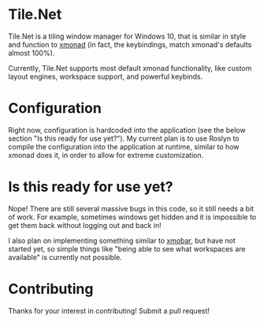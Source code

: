 # Tile.Net

Tile.Net is a tiling window manager for Windows 10, that is similar in style and function to [xmonad](https://xmonad.org)
(in fact, the keybindings, match xmonad's defaults almost 100%).

Currently, Tile.Net supports most default xmonad functionality, like custom layout engines, workspace support, and powerful keybinds.

# Configuration

Right now, configuration is hardcoded into the application (see the below section "Is this ready for use yet?").
My current plan is to use Roslyn to compile the configuration into the application at runtime, similar to how xmonad does it,
in order to allow for extreme customization. 

# Is this ready for use yet?

Nope! There are still several massive bugs in this code, so it still needs a bit of work. For example, sometimes windows get hidden
and it is impossible to get them back without logging out and back in!

I also plan on implementing something similar to [xmobar](https://github.com/jaor/xmobar), but have not started yet, so simple things
like "being able to see what workspaces are available" is currently not possible.

# Contributing

Thanks for your interest in contributing! Submit a pull request!
